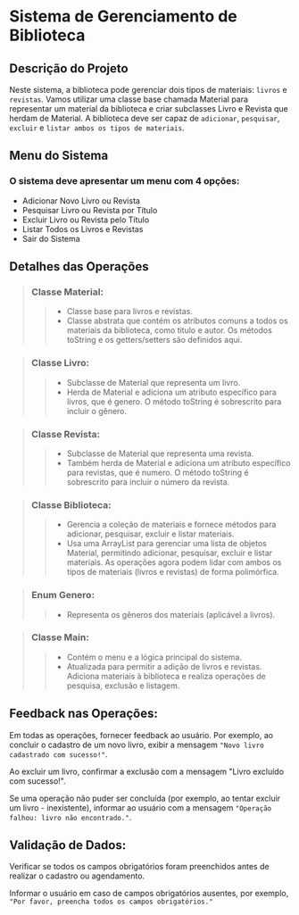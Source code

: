 # Sistema de Gerenciamento de Biblioteca


## Descrição do Projeto

Neste sistema, a biblioteca pode gerenciar dois tipos de materiais: `livros` e `revistas`. Vamos utilizar uma classe base chamada Material para representar um material da biblioteca e criar subclasses Livro e Revista que herdam de Material. A biblioteca deve ser capaz de `adicionar`, `pesquisar`, `excluir` e `listar ambos os tipos de materiais`.


## Menu do Sistema



### O sistema deve apresentar um menu com 4 opções:

* Adicionar Novo Livro ou Revista
* Pesquisar Livro ou Revista por Título 
* Excluir Livro ou Revista pelo Título
* Listar Todos os Livros e Revistas
* Sair do Sistema
    

## Detalhes das Operações


>### Classe Material:
>>* Classe base para livros e revistas.
>>* Classe abstrata que contém os atributos comuns a todos os materiais da biblioteca, como titulo e autor. Os métodos toString e os getters/setters são definidos aqui.

> ### Classe Livro: 
>>* Subclasse de Material que representa um livro.
>>* Herda de Material e adiciona um atributo específico para livros, que é genero. O método toString é sobrescrito para incluir o gênero.

> ### Classe Revista:
>>* Subclasse de Material que representa uma revista.
>>* Também herda de Material e adiciona um atributo específico para revistas, que é numero. O método toString é sobrescrito para incluir o número da revista.

> ### Classe Biblioteca: 
>>* Gerencia a coleção de materiais e fornece métodos para adicionar, pesquisar, excluir e listar materiais.
>>* Usa uma ArrayList para gerenciar uma lista de objetos Material, permitindo adicionar, pesquisar, excluir e listar materiais. As operações agora podem lidar com ambos os tipos de materiais (livros e revistas) de forma polimórfica.

> ### Enum Genero: 
>>* Representa os gêneros dos materiais (aplicável a livros).

> ### Classe Main: 
>>* Contém o menu e a lógica principal do sistema.
>>* Atualizada para permitir a adição de livros e revistas. Adiciona materiais à biblioteca e realiza operações de pesquisa, exclusão e listagem.


## Feedback nas Operações:

Em todas as operações, fornecer feedback ao usuário. Por exemplo, ao concluir o cadastro de um novo livro, exibir a mensagem `"Novo livro cadastrado com sucesso!"`.

Ao excluir um livro, confirmar a exclusão com a mensagem "Livro excluído com sucesso!".

Se uma operação não puder ser concluída (por exemplo, ao tentar excluir um livro - inexistente), informar ao usuário com a mensagem `"Operação falhou: livro não encontrado."`.

## Validação de Dados:

Verificar se todos os campos obrigatórios foram preenchidos antes de realizar o cadastro ou agendamento.

Informar o usuário em caso de campos obrigatórios ausentes, por exemplo, `"Por favor, preencha todos os campos obrigatórios."`
